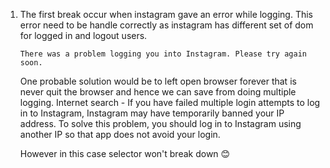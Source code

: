 1.  The first break occur when instagram gave an error while logging.
    This error need to be handle correctly as instagram has different set of dom for logged in and logout users.
    ```
    There was a problem logging you into Instagram. Please try again soon.
    ```
    One probable solution would be to left open browser forever that is never quit the browser and hence we can save from doing multiple logging.
    Internet search - 
    If you have failed multiple login attempts to log in to Instagram, Instagram may have temporarily banned your IP address. To solve this problem, you should log in to Instagram using another IP so that app does not avoid your login.

    However in this case selector won't break down 😊